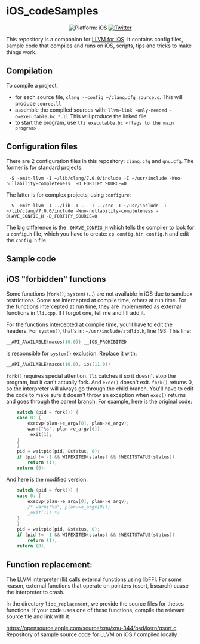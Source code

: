 # iOS_codeSamples


<p align="center">
<img src="https://img.shields.io/badge/Platform-iOS%2011.0+-lightgrey.svg" alt="Platform: iOS">
<a href="http://twitter.com/nholzschuch"><img src="https://img.shields.io/badge/Twitter-@nholzschuch-blue.svg?style=flat" alt="Twitter"/></a>
</p>

This repository is a companion for [LLVM for iOS](https://github.com/holzschu/llvm). It contains config files, sample code that compiles and runs on iOS, scripts, tips and tricks to make things work. 

## Compilation 

To compile a project:
- for each source file, `clang --config ~/clang.cfg source.c`. This will produce `source.ll`
- assemble the compiled sources with: `llvm-link -only-needed -o=executable.bc *.ll` This will produce the linked file.
- to start the program, use `lli executable.bc <flags to the main program>` 

## Configuration files

There are 2 configuration files in this repository: `clang.cfg` and `gnu.cfg`. The former is for standard projects:
```
 -S -emit-llvm -I ~/lib/clang/7.0.0/include -I ~/usr/include -Wno-nullability-completeness  -D_FORTIFY_SOURCE=0
```
The latter is for complex projects, using `configure`:
```
 -S -emit-llvm -I ../lib -I .. -I ../src -I ~/usr/include -I ~/lib/clang/7.0.0/include -Wno-nullability-completeness -DHAVE_CONFIG_H -D_FORTIFY_SOURCE=0 
```
The big difference is the `-DHAVE_CONFIG_H` which tells the compiler to look for a `config.h` file, which you have to create: `cp config.hin config.h` and edit the `config.h` file.

## Sample code

## iOS "forbidden" functions 

Some functions (`fork()`, `system()`...) are not available in iOS due to sandbox restrictions. Some are intercepted at compile time, others at run time. For the functions intercepted at run time, they are implemented as external functions in `lli.cpp`. If I forgot one, tell me and I'll add it.

For the functions intercepted at compile time, you'll have to edit the headers. For `system()`, that's in: `~/usr/include/stdlib.h`, line 193. This line:
```c
__API_AVAILABLE(macos(10.0)) __IOS_PROHIBITED
```
is responsible for `system()` exclusion. Replace it with:
```c
__API_AVAILABLE(macos(10.0), ios(11.0))
```

`fork()` requires special attention. `lli` catches it so it doesn't stop the program, but it can't actually fork. And `exec()` doesn't exit. `fork()` returns 0, so the interpreter will always go through the child branch. You'll have to edit the code to make sure it doesn't throw an exception when `exec()` returns and goes through the parent branch. For example, here is the original code:
```c
	switch (pid = fork()) {
	case 0: {
		execvp(plan->e_argv[0], plan->e_argv);
		warn("%s", plan->e_argv[0]);
		_exit(1); 
	}
	}
	pid = waitpid(pid, &status, 0);
	if (pid != -1 && WIFEXITED(status) && !WEXITSTATUS(status))
		return (1);
	return (0);
```
And here is the modified version:
```c
	switch (pid = fork()) {
	case 0: {
		execvp(plan->e_argv[0], plan->e_argv);
		/* warn("%s", plan->e_argv[0]);
		_exit(1); */
	}
	}
	pid = waitpid(pid, &status, 0);
	if (pid != -1 && WIFEXITED(status) && !WEXITSTATUS(status))
		return (1);
	return (0);
```

## Function replacement:

The LLVM interpreter (lli) calls external functions using libFFI. For some reason, external functions that operate on pointers (qsort, bsearch) cause the interpreter to crash. 

In the directory `libc_replacement`, we provide the source files for theses functions. If your code uses one of these functions, compile the relevant source file and link with it. 

https://opensource.apple.com/source/xnu/xnu-344/bsd/kern/qsort.c
Repository of sample source code for LLVM on iOS / compiled locally
